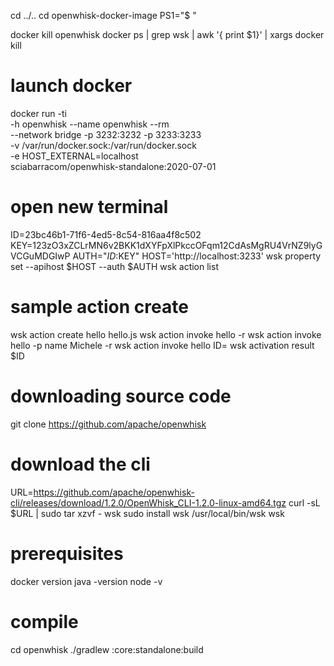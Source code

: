 cd ../..
cd openwhisk-docker-image
PS1="\$ "

docker kill openwhisk
docker ps | grep wsk | awk '{ print $1}' | xargs docker kill

# launch docker 
docker run -ti \
-h openwhisk --name openwhisk --rm \
--network bridge -p 3232:3232 -p 3233:3233 \
-v /var/run/docker.sock:/var/run/docker.sock \
-e HOST_EXTERNAL=localhost \
sciabarracom/openwhisk-standalone:2020-07-01

# open new terminal
ID=23bc46b1-71f6-4ed5-8c54-816aa4f8c502
KEY=123zO3xZCLrMN6v2BKK1dXYFpXlPkccOFqm12CdAsMgRU4VrNZ9lyGVCGuMDGIwP
AUTH="$ID:$KEY"
HOST='http://localhost:3233'
wsk property set --apihost $HOST --auth $AUTH
wsk action list


# sample action create
wsk action create hello hello.js
wsk action invoke hello -r
wsk action invoke hello -p name Michele -r
wsk action invoke hello
ID=<copy-id>
wsk activation result $ID

# downloading source code
git clone https://github.com/apache/openwhisk
# download the cli
URL=https://github.com/apache/openwhisk-cli/releases/download/1.2.0/OpenWhisk_CLI-1.2.0-linux-amd64.tgz
curl -sL $URL | sudo tar xzvf - wsk 
sudo install wsk /usr/local/bin/wsk
wsk


# prerequisites
docker version
java -version
node -v

# compile
cd openwhisk
./gradlew :core:standalone:build
